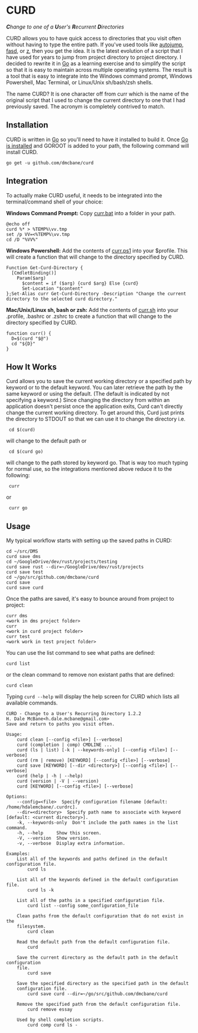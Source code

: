 # CURD

***C**hange to one of a **U**ser's **R**ecurrent **D**irectories*

CURD allows you to have quick access to directories that you visit often without having to type the entire path.  If you've used tools like [autojump](https://github.com/wting/autojump), [fasd](https://github.com/clvv/fasd), or [z](https://github.com/rupa/z), then you get the idea.  It is the latest evolution of a script that I have used for years to jump from project directory to project directory.  I decided to rewrite it in [Go](https://golang.org/) as a learning exercise and to simplify the script so that it is easy to maintain across multiple operating systems.  The result is a tool that is easy to integrate into the Windows command prompt, Windows Powershell, Mac Terminal, or Linux/Unix sh/bash/zsh shells.

The name CURD?  It is one character off from curr which is the name of the original script that I used to change the current directory to one that I had previously saved.  The acronym is completely contrived to match.

## Installation

CURD is written in [Go](https://golang.org/) so you'll need to have it installed to build it.  Once [Go is installed](https://golang.org/doc/install) and GOROOT is added to your path, the following command will install CURD.

    go get -u github.com/dmcbane/curd

## Integration

To actually make CURD useful, it needs to be integrated into the terminal/command shell of your choice:

**Windows Command Prompt:** Copy [curr.bat](https://raw.githubusercontent.com/dmcbane/curd/master/curr.bat) into a folder in your path.

    @echo off
    curd %* > %TEMP%\vv.tmp
    set /p VV=<%TEMP%\vv.tmp
    cd /D "%VV%"

**Windows Powershell:** Add the contents of [curr.ps1](https://raw.githubusercontent.com/dmcbane/curd/master/curr.ps1) into your $profile.  This will create a function that will change to the directory specified by CURD.

    Function Get-Curd-Directory {
      [CmdletBinding()]
        Param($arg)
          $content = if ($arg) {curd $arg} Else {curd}
          Set-Location "$content"
    };Set-Alias curr Get-Curd-Directory -Description "Change the current directory to the selected curd directory."

**Mac/Unix/Linux sh, bash or zsh:** Add the contents of [curr.sh](https://raw.githubusercontent.com/dmcbane/curd/master/curr.sh) into your .profile, .bashrc or .zshrc to create a function that will change to the directory specified by CURD.

    function curr() {
      D=$(curd "$@")
      cd "${D}"
    }


## How It Works

Curd allows you to save the current working directory or a specified path by keyword or to the default keyword. You can later retrieve the path by the same keyword or using the default.  (The default is indicated by not specifying a keyword.) Since changing the directory from within an application doesn't persist once the application exits, Curd can't directly change the current working directory.  To get around this, Curd just prints the directory to STDOUT so that we can use it to change the directory i.e.

     cd $(curd)

will change to the default path or

     cd $(curd go)

will change to the path stored by keyword go.  That is way too much typing for normal use, so the integrations mentioned above reduce it to the following:

     curr
or

     curr go

## Usage

My typical workflow starts with setting up the saved paths in CURD:

    cd ~/src/DMS
    curd save dms
    cd ~/GoogleDrive/dev/rust/projects/testing
    curd save rust --dir=~/GoogleDrive/dev/rust/projects
    curd save test
    cd ~/go/src/github.com/dmcbane/curd
    curd save
    curd save curd

Once the paths are saved, it's easy to bounce around from project to project:

    curr dms
    <work in dms project folder>
    curr
    <work in curd project folder>
    curr test
    <work work in test project folder>

You can use the list command to see what paths are defined:

    curd list

or the clean command to remove non existant paths that are defined:

    curd clean

Typing `curd --help` will display the help screen for CURD which lists all available commands.

```
CURD - Change to a User's Recurring Directory 1.2.2
H. Dale McBane<h.dale.mcbane@gmail.com>
Save and return to paths you visit often.

Usage:
    curd clean [--config <file>] [--verbose]
    curd (completion | comp) CMDLINE ...
    curd (ls | list) [-k | --keywords-only] [--config <file>] [--verbose]
    curd (rm | remove) [KEYWORD] [--config <file>] [--verbose]
    curd save [KEYWORD] [--dir <directory>] [--config <file>] [--verbose]
    curd (help | -h | --help)
    curd (version | -V | --version)
    curd [KEYWORD] [--config <file>] [--verbose]

Options:
    --config=<file>  Specify configuration filename [default: /home/hdalemcbane/.curdrc].
    --dir=<directory>  Specify path name to associate with keyword [default: <current directory>].
    -k, --keywords-only  Don't include the path names in the list command.
    -h, --help     Show this screen.
    -V, --version  Show version.
    -v, --verbose  Display extra information.

Examples:
    List all of the keywords and paths defined in the default configuration file.
        curd ls

    List all of the keywords defined in the default configuration file.
        curd ls -k

    List all of the paths in a specified configuration file.
        curd list --config some_configuration_file

    Clean paths from the default configuration that do not exist in the
    filesystem.
        curd clean

    Read the default path from the default configuration file.
        curd

    Save the current directory as the default path in the default configuration
    file.
        curd save

    Save the specified directory as the specified path in the default
    configuration file.
        curd save curd --dir=~/go/src/github.com/dmcbane/curd

    Remove the specified path from the default configuration file.
        curd remove essay

    Used by shell completion scripts.
        curd comp curd ls -

```
